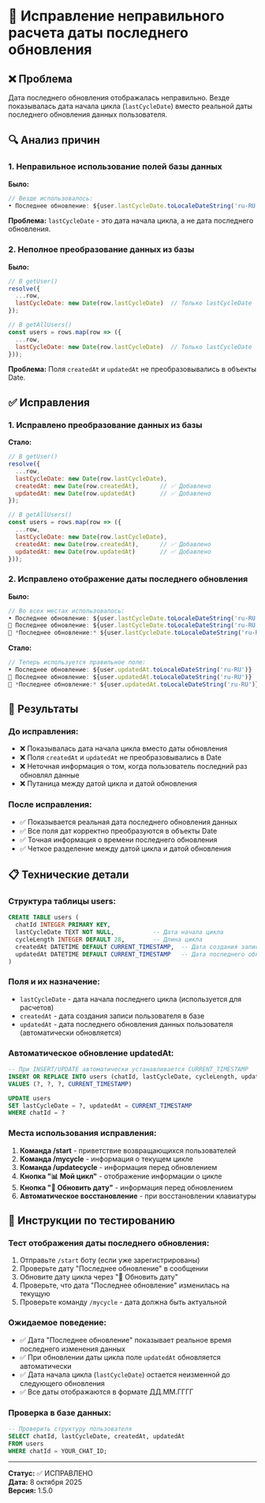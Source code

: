 # 🔧 Исправление неправильного расчета даты последнего обновления

## ❌ Проблема

Дата последнего обновления отображалась неправильно. Везде показывалась дата начала цикла (`lastCycleDate`) вместо реальной даты последнего обновления данных пользователя.

## 🔍 Анализ причин

### 1. **Неправильное использование полей базы данных**

**Было:**
```javascript
// Везде использовалось:
• Последнее обновление: ${user.lastCycleDate.toLocaleDateString('ru-RU')}
```

**Проблема:** `lastCycleDate` - это дата начала цикла, а не дата последнего обновления.

### 2. **Неполное преобразование данных из базы**

**Было:**
```javascript
// В getUser()
resolve({
  ...row,
  lastCycleDate: new Date(row.lastCycleDate)  // Только lastCycleDate
});

// В getAllUsers()
const users = rows.map(row => ({
  ...row,
  lastCycleDate: new Date(row.lastCycleDate)  // Только lastCycleDate
}));
```

**Проблема:** Поля `createdAt` и `updatedAt` не преобразовывались в объекты Date.

## ✅ Исправления

### 1. **Исправлено преобразование данных из базы**

**Стало:**
```javascript
// В getUser()
resolve({
  ...row,
  lastCycleDate: new Date(row.lastCycleDate),
  createdAt: new Date(row.createdAt),      // ✅ Добавлено
  updatedAt: new Date(row.updatedAt)       // ✅ Добавлено
});

// В getAllUsers()
const users = rows.map(row => ({
  ...row,
  lastCycleDate: new Date(row.lastCycleDate),
  createdAt: new Date(row.createdAt),      // ✅ Добавлено
  updatedAt: new Date(row.updatedAt)       // ✅ Добавлено
}));
```

### 2. **Исправлено отображение даты последнего обновления**

**Было:**
```javascript
// Во всех местах использовалось:
• Последнее обновление: ${user.lastCycleDate.toLocaleDateString('ru-RU')}
📆 Последнее обновление: ${user.lastCycleDate.toLocaleDateString('ru-RU')}
📆 *Последнее обновление:* ${user.lastCycleDate.toLocaleDateString('ru-RU')}
```

**Стало:**
```javascript
// Теперь используется правильное поле:
• Последнее обновление: ${user.updatedAt.toLocaleDateString('ru-RU')}
📆 Последнее обновление: ${user.updatedAt.toLocaleDateString('ru-RU')}
📆 *Последнее обновление:* ${user.updatedAt.toLocaleDateString('ru-RU')}
```

## 🎯 Результаты

### **До исправления:**
- ❌ Показывалась дата начала цикла вместо даты обновления
- ❌ Поля `createdAt` и `updatedAt` не преобразовывались в Date
- ❌ Неточная информация о том, когда пользователь последний раз обновлял данные
- ❌ Путаница между датой цикла и датой обновления

### **После исправления:**
- ✅ Показывается реальная дата последнего обновления данных
- ✅ Все поля дат корректно преобразуются в объекты Date
- ✅ Точная информация о времени последнего обновления
- ✅ Четкое разделение между датой цикла и датой обновления

## 📋 Технические детали

### **Структура таблицы users:**
```sql
CREATE TABLE users (
  chatId INTEGER PRIMARY KEY,
  lastCycleDate TEXT NOT NULL,           -- Дата начала цикла
  cycleLength INTEGER DEFAULT 28,        -- Длина цикла
  createdAt DATETIME DEFAULT CURRENT_TIMESTAMP,  -- Дата создания записи
  updatedAt DATETIME DEFAULT CURRENT_TIMESTAMP   -- Дата последнего обновления
)
```

### **Поля и их назначение:**
- `lastCycleDate` - дата начала последнего цикла (используется для расчетов)
- `createdAt` - дата создания записи пользователя в базе
- `updatedAt` - дата последнего обновления данных пользователя (автоматически обновляется)

### **Автоматическое обновление updatedAt:**
```sql
-- При INSERT/UPDATE автоматически устанавливается CURRENT_TIMESTAMP
INSERT OR REPLACE INTO users (chatId, lastCycleDate, cycleLength, updatedAt)
VALUES (?, ?, ?, CURRENT_TIMESTAMP)

UPDATE users 
SET lastCycleDate = ?, updatedAt = CURRENT_TIMESTAMP
WHERE chatId = ?
```

### **Места использования исправления:**
1. **Команда /start** - приветствие возвращающихся пользователей
2. **Команда /mycycle** - информация о текущем цикле
3. **Команда /updatecycle** - информация перед обновлением
4. **Кнопка "📊 Мой цикл"** - отображение информации о цикле
5. **Кнопка "🔄 Обновить дату"** - информация перед обновлением
6. **Автоматическое восстановление** - при восстановлении клавиатуры

## 🚀 Инструкции по тестированию

### **Тест отображения даты последнего обновления:**
1. Отправьте `/start` боту (если уже зарегистрированы)
2. Проверьте дату "Последнее обновление" в сообщении
3. Обновите дату цикла через "🔄 Обновить дату"
4. Проверьте, что дата "Последнее обновление" изменилась на текущую
5. Проверьте команду `/mycycle` - дата должна быть актуальной

### **Ожидаемое поведение:**
- ✅ Дата "Последнее обновление" показывает реальное время последнего изменения данных
- ✅ При обновлении даты цикла поле `updatedAt` обновляется автоматически
- ✅ Дата начала цикла (`lastCycleDate`) остается неизменной до следующего обновления
- ✅ Все даты отображаются в формате ДД.ММ.ГГГГ

### **Проверка в базе данных:**
```sql
-- Проверить структуру пользователя
SELECT chatId, lastCycleDate, createdAt, updatedAt 
FROM users 
WHERE chatId = YOUR_CHAT_ID;
```

---

**Статус:** ✅ ИСПРАВЛЕНО  
**Дата:** 8 октября 2025  
**Версия:** 1.5.0
